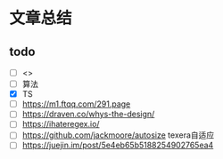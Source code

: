 # 文章总结
## todo
- [ ] <<webpack>>
- [ ] 算法
- [x] TS  
- [ ] https://m1.ftqq.com/291.page
- [ ] https://draven.co/whys-the-design/
- [ ] https://ihateregex.io/
- [ ] https://github.com/jackmoore/autosize texera自适应
- [ ] https://juejin.im/post/5e4eb65b5188254902765ea4